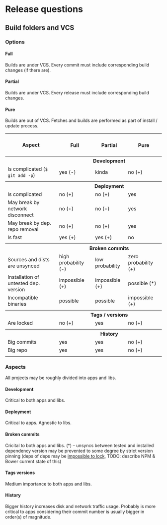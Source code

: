 # Release questions

## Build folders and VCS

### Options

#### Full
Builds are under VCS.
Every commit must include corresponding build changes (if there are).

#### Partial 
Builds are under VCS.
Every release must include corresponding build changes.

#### Pure 
Builds are out of VCS.
Fetches and builds are performed as part of install / update process.

<table>
<tr>
  <th>Aspect</th><th><h4>Full</h4></th><th><h4>Partial</h4></th><th><h4>Pure</h4></th>
</tr>

<tr>
  <th>&nbsp;</th><th colspan="3">Development</th>
</tr>  
<tr>
  <td>Is complicated (<code>$ git add -p</code>)</td><td>yes (-)</td><td>kinda</td><td>no (+)</td>
</tr>  
<tr>
  <td colspan="4"></td>
</tr>  

<tr>
  <th>&nbsp;</th><th colspan="3">Deployment</th>
</tr>  
<tr>
  <td>Is complicated</td><td>no (+)</td><td>no (+)</td><td>yes</td>
</tr>  
<tr>
  <td>May break by network disconnect</td><td>no (+)</td><td>no (+)</td><td>yes</td>
</tr>  
<tr>
  <td>May break by dep. repo removal</td><td>no (+)</td><td>no (+)</td><td>yes</td>
</tr>  
<tr>
  <td>Is fast</td><td>yes (+)</td><td>yes (+)</td><td>no</td>
</tr>  
<tr>
  <td colspan="4"></td>
</tr>  

<tr>
  <th>&nbsp;</th><th colspan="3">Broken commits</th>
</tr>  
<tr>
  <td>Sources and dists are unsynced</td>
  <td>high probability (-)</td>
  <td>low probability</td>
  <td>zero probability (+)</td>
</tr>
<tr>
  <td>Installation of untested dep. version</td>
  <td>impossible (+)</td>
  <td>impossible (+)</td>
  <td>possible (*)</td>
</tr>
<tr>
  <td>Incompatible binaries</td>
  <td>possible</td>
  <td>possible</td>
  <td>impossible (+)</td>
</tr>
<tr>
  <td colspan="4"></td>
</tr>

<tr>
  <th>&nbsp;</th><th colspan="3">Tags / versions</th>
</tr>  
<tr>
  <td>Are locked</td><td>no (+)</td><td>yes</td><td>no (+)</td>
</tr>
<tr>
  <td colspan="4"></td>
</tr>

<tr>
  <th>&nbsp;</th><th colspan="3">History</th>
</tr> 
<tr>
  <td>Big commits</td><td>yes</td><td>yes</td><td>no (+)</td>
</tr>
<tr>
  <td>Big repo</td><td>yes</td><td>yes</td><td>no (+)</td>
</tr>
<tr>
  <td colspan="4"></td>
</tr>
</table>

### Aspects

All projects may be roughly divided into apps and libs.

#### Development
Critical to both apps and libs.

#### Deployment
Critical to apps. Agnostic to libs.

#### Broken commits
Cricital to both apps and libs.
(*) – unsyncs between tested and installed dependency version may be
prevented to some degree by strict version pinning (deps of deps may be [impossible to lock](https://github.com/bower/bower/pull/1592), TODO: describe NPM & Bower current state of this)

#### Tags versions
Medium importance to both apps and libs.

#### History
Bigger history increases disk and network traffic usage. Probably is more critical to apps
considering their commit number is usually bigger in order(s) of magnitude.
